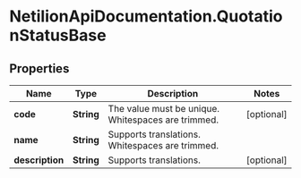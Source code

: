 # NetilionApiDocumentation.QuotationStatusBase

## Properties
Name | Type | Description | Notes
------------ | ------------- | ------------- | -------------
**code** | **String** | The value must be unique. Whitespaces are trimmed. | [optional] 
**name** | **String** | Supports translations. Whitespaces are trimmed. | 
**description** | **String** | Supports translations. | [optional] 
